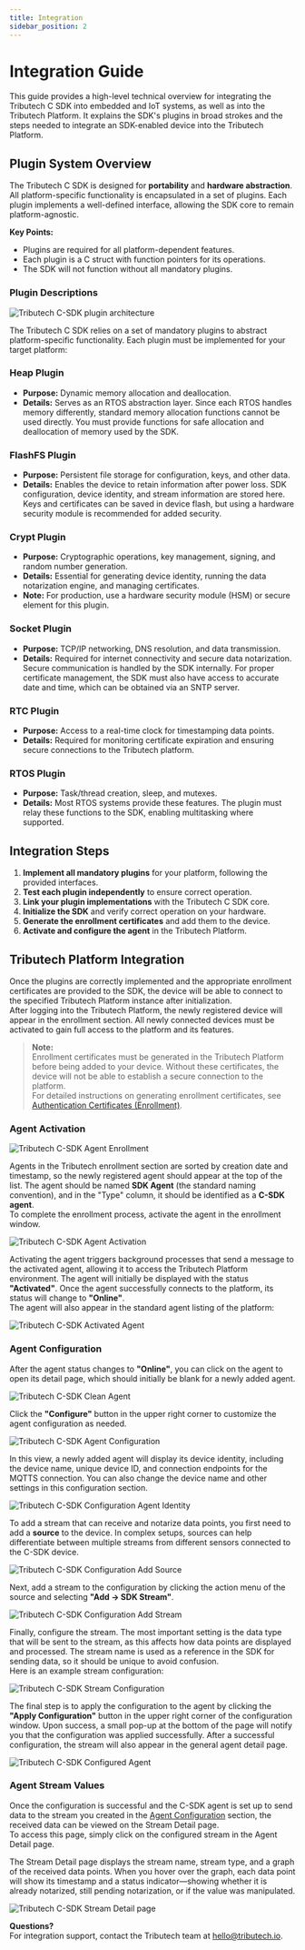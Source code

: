 ```yaml
---
title: Integration
sidebar_position: 2
---
```


# Integration Guide

This guide provides a high-level technical overview for integrating the Tributech C SDK into embedded and IoT systems, as well as into the Tributech Platform. It explains the SDK's plugins in broad strokes and the steps needed to integrate an SDK-enabled device into the Tributech Platform.


## Plugin System Overview

The Tributech C SDK is designed for **portability** and **hardware abstraction**. All platform-specific functionality is encapsulated in a set of plugins. Each plugin implements a well-defined interface, allowing the SDK core to remain platform-agnostic.

**Key Points:**
- Plugins are required for all platform-dependent features.
- Each plugin is a C struct with function pointers for its operations.
- The SDK will not function without all mandatory plugins.

### Plugin Descriptions

![Tributech C-SDK plugin architecture](./img/tributech_c_sdk_APIs.png)

The Tributech C SDK relies on a set of mandatory plugins to abstract platform-specific functionality. Each plugin must be implemented for your target platform:

### Heap Plugin

- **Purpose:** Dynamic memory allocation and deallocation.
- **Details:** Serves as an RTOS abstraction layer. Since each RTOS handles memory differently, standard memory allocation functions cannot be used directly. You must provide functions for safe allocation and deallocation of memory used by the SDK.

### FlashFS Plugin

- **Purpose:** Persistent file storage for configuration, keys, and other data.
- **Details:** Enables the device to retain information after power loss. SDK configuration, device identity, and stream information are stored here. Keys and certificates can be saved in device flash, but using a hardware security module is recommended for added security.

### Crypt Plugin

- **Purpose:** Cryptographic operations, key management, signing, and random number generation.
- **Details:** Essential for generating device identity, running the data notarization engine, and managing certificates.  
- **Note:** For production, use a hardware security module (HSM) or secure element for this plugin.

### Socket Plugin

- **Purpose:** TCP/IP networking, DNS resolution, and data transmission.
- **Details:** Required for internet connectivity and secure data notarization. Secure communication is handled by the SDK internally. For proper certificate management, the SDK must also have access to accurate date and time, which can be obtained via an SNTP server.

### RTC Plugin

- **Purpose:** Access to a real-time clock for timestamping data points.
- **Details:** Required for monitoring certificate expiration and ensuring secure connections to the Tributech platform.

### RTOS Plugin

- **Purpose:** Task/thread creation, sleep, and mutexes.
- **Details:** Most RTOS systems provide these features. The plugin must relay these functions to the SDK, enabling multitasking where supported.

## Integration Steps

1. **Implement all mandatory plugins** for your platform, following the provided interfaces.
2. **Test each plugin independently** to ensure correct operation.
3. **Link your plugin implementations** with the Tributech C SDK core.
4. **Initialize the SDK** and verify correct operation on your hardware.
5. **Generate the enrollment certificates** and add them to the device.
6. **Activate and configure the agent** in the Tributech Platform.

## Tributech Platform Integration

Once the plugins are correctly implemented and the appropriate enrollment certificates are provided to the SDK, the device will be able to connect to the specified Tributech Platform instance after initialization.  
After logging into the Tributech Platform, the newly registered device will appear in the enrollment section. All newly connected devices must be activated to gain full access to the platform and its features.

> **Note:**  
> Enrollment certificates must be generated in the Tributech Platform before being added to your device. Without these certificates, the device will not be able to establish a secure connection to the platform.  
> For detailed instructions on generating enrollment certificates, see [Authentication Certificates (Enrollment)](../tributech_agent/setup.mdx#authentication-certificates-enrollment).

### Agent Activation

![Tributech C-SDK Agent Enrollment](./img/tribuech_c_sdk_enrollment.png)

Agents in the Tributech enrollment section are sorted by creation date and timestamp, so the newly registered agent should appear at the top of the list. The agent should be named **SDK Agent** (the standard naming convention), and in the "Type" column, it should be identified as a **C-SDK agent**.  
To complete the enrollment process, activate the agent in the enrollment window.

![Tributech C-SDK Agent Activation](./img/tributech_c_sdk_activation.png)

Activating the agent triggers background processes that send a message to the activated agent, allowing it to access the Tributech Platform environment. The agent will initially be displayed with the status **"Activated"**. Once the agent successfully connects to the platform, its status will change to **"Online"**.  
The agent will also appear in the standard agent listing of the platform:

![Tributech C-SDK Activated Agent](./img/tribtuech_c_sdk_activated.png)

### Agent Configuration

After the agent status changes to **"Online"**, you can click on the agent to open its detail page, which should initially be blank for a newly added agent.

![Tributech C-SDK Clean Agent](./img/tributech_c_sdk_clean_agent.png)

Click the **"Configure"** button in the upper right corner to customize the agent configuration as needed.

![Tributech C-SDK Agent Configuration](./img/tributech_c_sdk_configuration.png)

In this view, a newly added agent will display its device identity, including the device name, unique device ID, and connection endpoints for the MQTTS connection. You can also change the device name and other settings in this configuration section.

![Tributech C-SDK Configuration Agent Identity](./img/tributech_c_sdk_configuration.png)

To add a stream that can receive and notarize data points, you first need to add a **source** to the device. In complex setups, sources can help differentiate between multiple streams from different sensors connected to the C-SDK device.

![Tributech C-SDK Configuration Add Source](./img/tributech_c_sdk_add_source.png)

Next, add a stream to the configuration by clicking the action menu of the source and selecting **"Add → SDK Stream"**.

![Tributech C-SDK Configuration Add Stream](./img/tributech_c_sdk_add_stream.png)

Finally, configure the stream. The most important setting is the data type that will be sent to the stream, as this affects how data points are displayed and processed. The stream name is used as a reference in the SDK for sending data, so it should be unique to avoid confusion.  
Here is an example stream configuration:

![Tributech C-SDK Stream Configuration](./img/tributech_c_sdk_example_steram.png)

The final step is to apply the configuration to the agent by clicking the **"Apply Configuration"** button in the upper right corner of the configuration window. Upon success, a small pop-up at the bottom of the page will notify you that the configuration was applied successfully. After a successful configuration, the stream will also appear in the general agent detail page.

![Tributech C-SDK Configured Agent](./img/tributech_c_sdk_configured_agent.png)

### Agent Stream Values

Once the configuration is successful and the C-SDK agent is set up to send data to the stream you created in the [Agent Configuration](#agent-configuration) section, the received data can be viewed on the Stream Detail page.  
To access this page, simply click on the configured stream in the Agent Detail page.

The Stream Detail page displays the stream name, stream type, and a graph of the received data points. When you hover over the graph, each data point will show its timestamp and a status indicator—showing whether it is already notarized, still pending notarization, or if the value was manipulated.

![Tributech C-SDK Stream Detail page](./img/tributech_c_sdk_stream_values.png)

**Questions?**  
For integration support, contact the Tributech team at hello@tributech.io.
